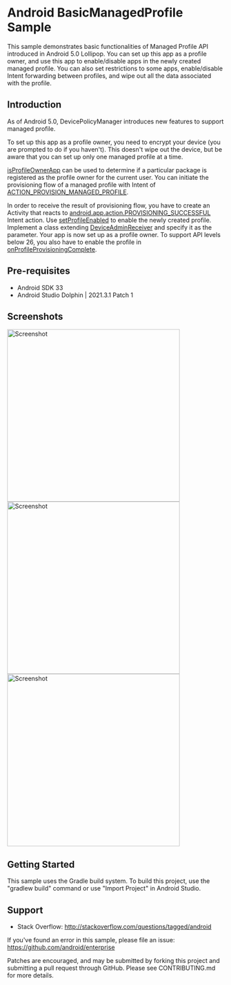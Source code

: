 Android BasicManagedProfile Sample
===================================

This sample demonstrates basic functionalities of Managed Profile API
introduced in Android 5.0 Lollipop. You can set up this app as a
profile owner, and use this app to enable/disable apps in the newly
created managed profile. You can also set restrictions to some apps,
enable/disable Intent forwarding between profiles, and wipe out all
the data associated with the profile.

Introduction
------------

As of Android 5.0, DevicePolicyManager introduces new features to
support managed profile.

To set up this app as a profile owner, you need to encrypt your device
(you are prompted to do if you haven't). This doesn't wipe out the
device, but be aware that you can set up only one managed profile at a
time.

[isProfileOwnerApp][1] can be used to determine if a particular
package is registered as the profile owner for the current user. You
can initiate the provisioning flow of a managed profile with Intent of
[ACTION_PROVISION_MANAGED_PROFILE][2].

In order to receive the result of provisioning flow, you have to create an
Activity that reacts to [android.app.action.PROVISIONING_SUCCESSFUL][3] Intent
action. Use [setProfileEnabled][4] to enable the newly created
profile. Implement a class extending [DeviceAdminReceiver][5] and specify it as
the parameter. Your app is now set up as a profile owner. To support API levels
below 26, you also have to enable the profile in
[onProfileProvisioningComplete][6].

[1]: http://developer.android.com/reference/android/app/admin/DevicePolicyManager.html#isProfileOwnerApp(java.lang.String)
[2]: http://developer.android.com/reference/android/app/admin/DevicePolicyManager.html#ACTION_PROVISION_MANAGED_PROFILE
[3]: https://developer.android.com/reference/android/app/admin/DevicePolicyManager#ACTION_PROVISIONING_SUCCESSFUL
[4]: http://developer.android.com/reference/android/app/admin/DevicePolicyManager.html#setProfileEnabled(android.content.ComponentName)
[5]: http://developer.android.com/reference/android/app/admin/DeviceAdminReceiver.html
[6]: https://developer.android.com/reference/android/app/admin/DeviceAdminReceiver#onProfileProvisioningComplete(android.content.Context,%20android.content.Intent)

Pre-requisites
--------------

- Android SDK 33
- Android Studio Dolphin | 2021.3.1 Patch 1

Screenshots
-------------

<img src="screenshots/not_set_up.png" height="400" alt="Screenshot"/> <img src="screenshots/set_up.png" height="400" alt="Screenshot"/> <img src="screenshots/main.png" height="400" alt="Screenshot"/> 

Getting Started
---------------

This sample uses the Gradle build system. To build this project, use the
"gradlew build" command or use "Import Project" in Android Studio.

Support
-------

- Stack Overflow: http://stackoverflow.com/questions/tagged/android

If you've found an error in this sample, please file an issue:
https://github.com/android/enterprise

Patches are encouraged, and may be submitted by forking this project and
submitting a pull request through GitHub. Please see CONTRIBUTING.md for more details.
